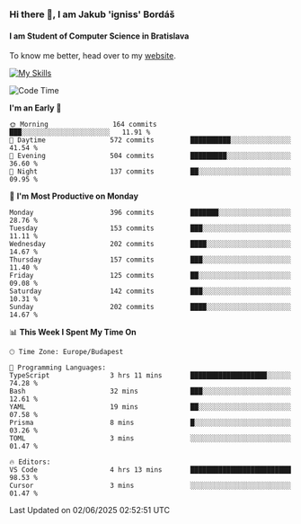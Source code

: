 ### Hi there 👋, I am Jakub 'igniss' Bordáš

#### I am Student of Computer Science in Bratislava
To know me better, head over to my [website](https://bordas.sk).

[![My Skills](https://skillicons.dev/icons?i=js,typescript,html,css,figma,svelte,vue,next,postgresql,nest,express,nodejs)](https://bordas.sk)


<!--START_SECTION:waka-->
![Code Time](http://img.shields.io/badge/Code%20Time-1%2C918%20hrs%2036%20mins-blue)

**I'm an Early 🐤** 

```text
🌞 Morning                164 commits         ███░░░░░░░░░░░░░░░░░░░░░░   11.91 % 
🌆 Daytime                572 commits         ██████████░░░░░░░░░░░░░░░   41.54 % 
🌃 Evening                504 commits         █████████░░░░░░░░░░░░░░░░   36.60 % 
🌙 Night                  137 commits         ██░░░░░░░░░░░░░░░░░░░░░░░   09.95 % 
```
📅 **I'm Most Productive on Monday** 

```text
Monday                   396 commits         ███████░░░░░░░░░░░░░░░░░░   28.76 % 
Tuesday                  153 commits         ███░░░░░░░░░░░░░░░░░░░░░░   11.11 % 
Wednesday                202 commits         ████░░░░░░░░░░░░░░░░░░░░░   14.67 % 
Thursday                 157 commits         ███░░░░░░░░░░░░░░░░░░░░░░   11.40 % 
Friday                   125 commits         ██░░░░░░░░░░░░░░░░░░░░░░░   09.08 % 
Saturday                 142 commits         ███░░░░░░░░░░░░░░░░░░░░░░   10.31 % 
Sunday                   202 commits         ████░░░░░░░░░░░░░░░░░░░░░   14.67 % 
```


📊 **This Week I Spent My Time On** 

```text
🕑︎ Time Zone: Europe/Budapest

💬 Programming Languages: 
TypeScript               3 hrs 11 mins       ███████████████████░░░░░░   74.28 % 
Bash                     32 mins             ███░░░░░░░░░░░░░░░░░░░░░░   12.61 % 
YAML                     19 mins             ██░░░░░░░░░░░░░░░░░░░░░░░   07.58 % 
Prisma                   8 mins              █░░░░░░░░░░░░░░░░░░░░░░░░   03.26 % 
TOML                     3 mins              ░░░░░░░░░░░░░░░░░░░░░░░░░   01.47 % 

🔥 Editors: 
VS Code                  4 hrs 13 mins       █████████████████████████   98.53 % 
Cursor                   3 mins              ░░░░░░░░░░░░░░░░░░░░░░░░░   01.47 % 
```


 Last Updated on 02/06/2025 02:52:51 UTC
<!--END_SECTION:waka-->
